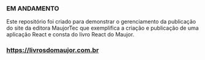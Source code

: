 ### EM ANDAMENTO

Este repositório foi criado para demonstrar o gerenciamento da publicação do site da editora MaujorTec que exemplifica a criação e publicação de uma aplicação React e consta do livro React do Maujor.

### https://livrosdomaujor.com.br
